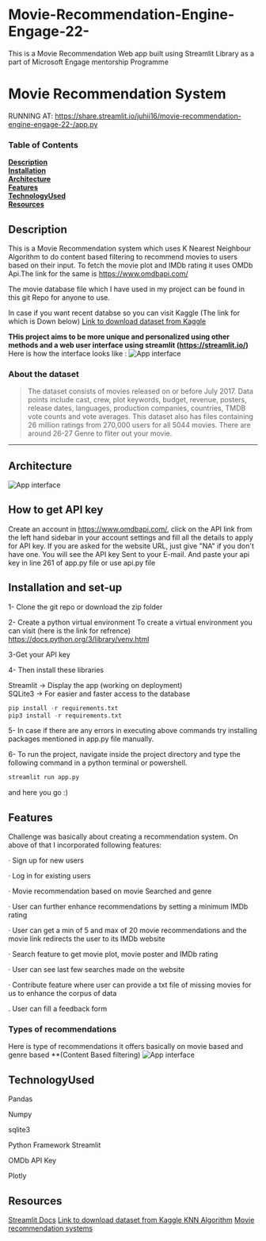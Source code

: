 # Movie-Recommendation-Engine-Engage-22-
This is a Movie Recommendation Web app built using Streamlit Library as a part of Microsoft Engage mentorship Programme


# Movie Recommendation System

RUNNING AT: https://share.streamlit.io/juhii16/movie-recommendation-engine-engage-22-/app.py

### Table of Contents
**[Description](#description)**<br>
**[Installation](#installation)**<br>
**[Architecture](#Architecture)**<br>
**[Features](#Features)**<br>
**[TechnologyUsed](#TechnologyUsed)**<br>
**[Resources](#Resources)**<br>

## Description


This is a Movie Recommendation system which uses K Nearest Neighbour Algorithm to do content based filtering to recommend movies to users based on their input. To fetch the movie plot and IMDb rating it uses OMDb Api.The link for the same is 
https://www.omdbapi.com/

The movie database file which I have used in my project can be found in this git Repo for anyone to use.

In case if you want recent databse so you can visit Kaggle (The link for which is Down below)
[ Link to download dataset from Kaggle ](https://www.kaggle.com/rounakbanik/the-movies-dataset?select=ratings.csv)

**THis project aims to be more unique and personalized using other methods and a web user interface using streamlit (https://streamlit.io/)**
Here is how the interface looks like :
![App interface](1.6.png "Display APP")



### About the dataset

>The dataset consists of movies released on or before July 2017. Data points include cast, crew, plot keywords, budget, revenue, posters, release dates, languages, production companies, countries, TMDB vote counts and vote averages.
>This dataset also has files containing 26 million ratings from 270,000 users for all 5044 movies.
>There are around 26-27 Genre to fliter out your movie.



---
## Architecture 
![App interface](Architecture.jpg "Display APP")
## How to get API key
Create an account in https://www.omdbapi.com/, click on the API link from the left hand sidebar in your account settings and fill all the details to apply for API key. If you are asked for the website URL, just give "NA" if you don't have one. You will see the API key Sent to your E-mail. And paste your api key in line 261 of app.py file or use api.py file



## Installation and set-up 

1- Clone the git repo or download the zip folder

2- Create a python virtual environment 
  To create a virtual environment you can visit (here is the link for refrence) https://docs.python.org/3/library/venv.html
  
3-Get your API key 

4- Then install these libraries 

   Streamlit -> Display the app (working on deployment)  
   SQLite3 -> For easier and faster access to the database  
  
````python
pip install -r requirements.txt 
pip3 install -r requirements.txt
````
5- In case if there are any errors in executing above commands try installing packages mentioned in app.py file manually.

6- To run the project, navigate inside the project directory and type the following command in a python terminal or powershell. 
````python
streamlit run app.py
````
   and here you go :)


## Features
Challenge was basically about creating a recommendation system. On above of that I incorporated following features:

   · Sign up for new users

   · Log in for existing users

   · Movie recommendation based on movie Searched and genre
 
   · User can further enhance recommendations by setting a minimum IMDb rating

   · User can get a min of 5 and max of 20 movie recommendations and the movie link redirects the user to its IMDb website

   · Search feature to get movie plot, movie poster and IMDb rating

   · User can see last few searches made on the website
 
   · Contribute feature where user can provide a txt file of missing movies for us to enhance the corpus of data
 
   . User can fill a feedback form 


### Types of recommendations
Here is type of recommendations it offers basically on movie based and genre based **(Content Based filtering)
![App interface](1.7.png "Display APP movies similar to LoTR")

## TechnologyUsed
   Pandas

   Numpy

   sqlite3

   Python Framework Streamlit
   
   OMDb API Key
   
   Plotly

## Resources
[ Streamlit Docs](https://docs.streamlit.io/)
[ Link to download dataset from Kaggle ](https://www.kaggle.com/rounakbanik/the-movies-dataset?select=ratings.csv)
[KNN Algorithm](https://www.javatpoint.com/k-nearest-neighbor-algorithm-for-machine-learning)
[Movie recommendation systems](https://www.geeksforgeeks.org/python-implementation-of-movie-recommender-system/?ref=lbp)




